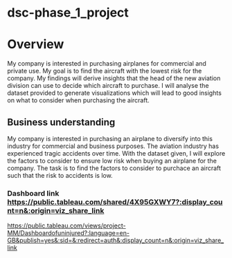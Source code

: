 # dsc-phase_1_project

# Overview

My company is interested in purchasing airplanes for commercial and private use. My goal is to find the aircraft with the lowest risk for the company. My findings will derive insights that the head of the new aviation division can use to decide which aircraft to purchase. I will analyse the dataset provided to generate visualizations which will lead to good insights on what to consider when purchasing the aircraft.

## Business understanding

My company is interested in purchasing an airplane to diversify into this industry for commercial and business purposes. The aviation industry has experienced tragic accidents over time. With the dataset given, I will explore the factors to consider to ensure low risk when buying an airplane for the company. The task is to find the factors to consider to purchace an aircraft such that the risk to accidents is low.



### Dashboard link https://public.tableau.com/shared/4X95GXWY7?:display_count=n&:origin=viz_share_link

https://public.tableau.com/views/project-MM/Dashboardofuninjured?:language=en-GB&publish=yes&:sid=&:redirect=auth&:display_count=n&:origin=viz_share_link

